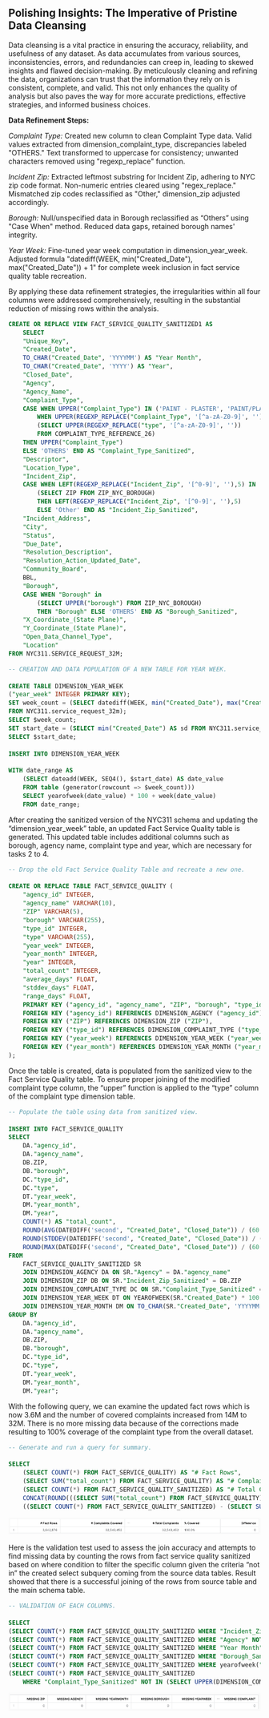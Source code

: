 ## Polishing Insights: The Imperative of Pristine Data Cleansing

Data cleansing is a vital practice in ensuring the accuracy, reliability, and usefulness of any dataset. As data accumulates from various sources, inconsistencies, errors, and redundancies can creep in, leading to skewed insights and flawed decision-making. By meticulously cleaning and refining the data, organizations can trust that the information they rely on is consistent, complete, and valid. This not only enhances the quality of analysis but also paves the way for more accurate predictions, effective strategies, and informed business choices.


**Data Refinement Steps:**

*Complaint Type:*
Created new column to clean Complaint Type data. Valid values extracted from dimension_complaint_type, discrepancies labeled "OTHERS." Text transformed to uppercase for consistency; unwanted characters removed using "regexp_replace" function.

*Incident Zip:*
Extracted leftmost substring for Incident Zip, adhering to NYC zip code format. Non-numeric entries cleared using "regex_replace." Mismatched zip codes reclassified as "Other," dimension_zip adjusted accordingly.

*Borough:*
Null/unspecified data in Borough reclassified as “Others” using "Case When" method. Reduced data gaps, retained borough names' integrity.

*Year Week:*
Fine-tuned year week computation in dimension_year_week. Adjusted formula "datediff(WEEK, min("Created_Date"), max("Created_Date")) + 1" for complete week inclusion in fact service quality table recreation.

By applying these data refinement strategies, the irregularities within all four columns were addressed comprehensively, resulting in the substantial reduction of missing rows within the analysis.


```sql
CREATE OR REPLACE VIEW FACT_SERVICE_QUALITY_SANITIZED1 AS
    SELECT 
    "Unique_Key", 
    "Created_Date",
    TO_CHAR("Created_Date", 'YYYYMM') AS "Year Month",
    TO_CHAR("Created_Date", 'YYYY') AS "Year",
    "Closed_Date", 
    "Agency", 
    "Agency_Name", 
    "Complaint_Type",
    CASE WHEN UPPER("Complaint_Type") IN ('PAINT - PLASTER', 'PAINT/PLASTER') THEN 'PAINT - PLASTER' 
        WHEN UPPER(REGEXP_REPLACE("Complaint_Type", '[^a-zA-Z0-9]', '')) IN 
        (SELECT UPPER(REGEXP_REPLACE("type", '[^a-zA-Z0-9]', '')) 
        FROM COMPLAINT_TYPE_REFERENCE_26) 
    THEN UPPER("Complaint_Type") 
    ELSE 'OTHERS' END AS "Complaint_Type_Sanitized",
    "Descriptor", 
    "Location_Type", 
    "Incident_Zip",
    CASE WHEN LEFT(REGEXP_REPLACE("Incident_Zip", '[^0-9]', ''),5) IN 
        (SELECT ZIP FROM ZIP_NYC_BOROUGH)
        THEN LEFT(REGEXP_REPLACE("Incident_Zip", '[^0-9]', ''),5) 
        ELSE 'Other' END AS "Incident_Zip_Sanitized",
    "Incident_Address", 
    "City",
    "Status", 
    "Due_Date", 
    "Resolution_Description",
    "Resolution_Action_Updated_Date", 
    "Community_Board", 
    BBL, 
    "Borough",
    CASE WHEN "Borough" in 
        (SELECT UPPER("borough") FROM ZIP_NYC_BOROUGH)
        THEN "Borough" ELSE 'OTHERS' END AS "Borough_Sanitized",
    "X_Coordinate_(State Plane)", 
    "Y_Coordinate_(State Plane)", 
    "Open_Data_Channel_Type", 
    "Location"
FROM NYC311.SERVICE_REQUEST_32M;
```


```sql
-- CREATION AND DATA POPULATION OF A NEW TABLE FOR YEAR WEEK.

CREATE TABLE DIMENSION_YEAR_WEEK
("year_week" INTEGER PRIMARY KEY);
SET week_count = (SELECT datediff(WEEK, min("Created_Date"), max("Created_Date"))+1 AS week_count 
FROM NYC311.service_request_32m);
SELECT $week_count;
SET start_date = (SELECT min("Created_Date") AS sd FROM NYC311.service_request_32m);  	
SELECT $start_date;

INSERT INTO DIMENSION_YEAR_WEEK

WITH date_range AS
    (SELECT dateadd(WEEK, SEQ4(), $start_date) AS date_value
    FROM table (generator(rowcount => $week_count)))
    SELECT yearofweek(date_value) * 100 + week(date_value)
    FROM date_range;
```

After creating the sanitized version of the NYC311 schema and updating the “dimension_year_week” table, an updated Fact Service Quality table is generated. This updated table includes additional columns such as borough, agency name, complaint type and year, which are necessary for tasks 2 to 4.

```sql
-- Drop the old Fact Service Quality Table and recreate a new one.

CREATE OR REPLACE TABLE FACT_SERVICE_QUALITY (
    "agency_id" INTEGER, 
    "agency_name" VARCHAR(10), 
    "ZIP" VARCHAR(5), 
    "borough" VARCHAR(255), 
    "type_id" INTEGER,
    "type" VARCHAR(255), 
    "year_week" INTEGER,
    "year_month" INTEGER,
    "year" INTEGER,
    "total_count" INTEGER, 
    "average_days" FLOAT, 
    "stddev_days" FLOAT, 
    "range_days" FLOAT,
    PRIMARY KEY ("agency_id", "agency_name", "ZIP", "borough", "type_id", "type","year_week", "year_month"),
    FOREIGN KEY ("agency_id") REFERENCES DIMENSION_AGENCY ("agency_id"),
    FOREIGN KEY ("ZIP") REFERENCES DIMENSION_ZIP ("ZIP"),
    FOREIGN KEY ("type_id") REFERENCES DIMENSION_COMPLAINT_TYPE ("type_id"),
    FOREIGN KEY ("year_week") REFERENCES DIMENSION_YEAR_WEEK ("year_week"),
    FOREIGN KEY ("year_month") REFERENCES DIMENSION_YEAR_MONTH ("year_month")
);
```

Once the table is created, data is populated from the sanitized view to the Fact Service Quality table. To ensure proper joining of the modified complaint type column, the “upper” function is applied to the “type” column of the complaint type dimension table.

```sql
-- Populate the table using data from sanitized view.

INSERT INTO FACT_SERVICE_QUALITY
SELECT 
    DA."agency_id", 
    DA."agency_name",
    DB.ZIP, 
    DB."borough", 
    DC."type_id", 
    DC."type",
    DT."year_week", 
    DM."year_month",
    DM."year",
    COUNT(*) AS "total_count", 
    ROUND(AVG(DATEDIFF('second', "Created_Date", "Closed_Date")) / (60 * 60 * 24), 3) AS "average_days", 
    ROUND(STDDEV(DATEDIFF('second', "Created_Date", "Closed_Date")) / (60 * 60 * 24), 3) AS "stddev_days",
    ROUND(MAX(DATEDIFF('second', "Created_Date", "Closed_Date")) / (60 * 60 * 24), 3) AS "range_days"
FROM 
    FACT_SERVICE_QUALITY_SANITIZED SR
    JOIN DIMENSION_AGENCY DA ON SR."Agency" = DA."agency_name"
    JOIN DIMENSION_ZIP DB ON SR."Incident_Zip_Sanitized" = DB.ZIP
    JOIN DIMENSION_COMPLAINT_TYPE DC ON SR."Complaint_Type_Sanitized" = UPPER(DC."type")
    JOIN DIMENSION_YEAR_WEEK DT ON YEAROFWEEK(SR."Created_Date") * 100 + WEEK(SR."Created_Date") = DT."year_week"
    JOIN DIMENSION_YEAR_MONTH DM ON TO_CHAR(SR."Created_Date", 'YYYYMM') = DM."year_month"
GROUP BY 
    DA."agency_id",
    DA."agency_name",
    DB.ZIP, 
    DB."borough",
    DC."type_id", 
    DC."type",
    DT."year_week", 
    DM."year_month",
    DM."year";

```

With the following query, we can examine the updated fact rows which is now 3.6M and the number of covered complaints increased from 14M to 32M. There is no more missing data because of the corrections made resulting to 100% coverage of the complaint type from the overall dataset.

```sql
-- Generate and run a query for summary. 

SELECT 
    (SELECT COUNT(*) FROM FACT_SERVICE_QUALITY) AS "# Fact Rows",
    (SELECT SUM("total_count") FROM FACT_SERVICE_QUALITY) AS "# Complaints Covered",
    (SELECT COUNT(*) FROM FACT_SERVICE_QUALITY_SANITIZED) AS "# Total Complaints",
    CONCAT(ROUND(((SELECT SUM("total_count") FROM FACT_SERVICE_QUALITY) / (SELECT COUNT(*) FROM FACT_SERVICE_QUALITY_SANITIZED)) * 100, 1), '%') AS "% Covered",
    ((SELECT COUNT(*) FROM FACT_SERVICE_QUALITY_SANITIZED) - (SELECT SUM("total_count") FROM FACT_SERVICE_QUALITY)) AS "Diff";
```

![fact1](/assets/fact1.png)


Here is the validation test used to assess the join accuracy and attempts to find missing data by counting the rows from fact service quality sanitized based on where condition to filter the specific column given the criteria “not in” the created select subquery coming from the source data tables. Result showed that there is a successful joining of the rows from source table and the main schema table.

```sql
-- VALIDATION OF EACH COLUMNS. 

SELECT
(SELECT COUNT(*) FROM FACT_SERVICE_QUALITY_SANITIZED WHERE "Incident_Zip_Sanitized" NOT IN (SELECT "ZIP" FROM DIMENSION_ZIP)) AS "MISSING ZIP",
(SELECT COUNT(*) FROM FACT_SERVICE_QUALITY_SANITIZED WHERE "Agency" NOT IN (SELECT "agency_name" FROM DIMENSION_AGENCY)) AS "MISSING AGENCY",
(SELECT COUNT(*) FROM FACT_SERVICE_QUALITY_SANITIZED WHERE "Year Month" NOT IN (SELECT "year_month" FROM DIMENSION_YEAR_MONTH)) AS "MISSING YEARMONTH",
(SELECT COUNT(*) FROM FACT_SERVICE_QUALITY_SANITIZED WHERE "Borough_Sanitized" NOT IN (SELECT UPPER("borough") FROM DIMENSION_ZIP)) AS "MISSING BOROUGH",
(SELECT COUNT(*) FROM FACT_SERVICE_QUALITY_SANITIZED WHERE yearofweek("Created_Date") * 100 + week("Created_Date") NOT IN (SELECT "year_week" FROM DIMENSION_YEAR_WEEK)) AS "MISSING YEARWEEK",
(SELECT COUNT(*) FROM FACT_SERVICE_QUALITY_SANITIZED
    WHERE "Complaint_Type_Sanitized" NOT IN (SELECT UPPER(DIMENSION_COMPLAINT_TYPE."type") as "type" FROM DIMENSION_COMPLAINT_TYPE)) AS "MISSING COMPLAINT";
```
![fact2](/assets/fact2.png)

